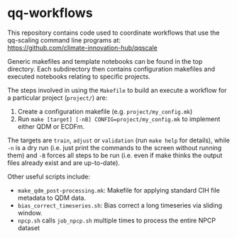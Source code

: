 # qq-workflows

This repository contains code used to coordinate workflows
that use the qq-scaling command line programs at:  
https://github.com/climate-innovation-hub/qqscale

Generic makefiles and template notebooks can be found in the top directory.
Each subdirectory then contains configuration makefiles and
executed notebooks relating to specific projects.

The steps involved in using the `Makefile` to build an execute a workflow
for a particular project (`project/`) are:
1. Create a configuration makefile (e.g. `project/my_config.mk`) 
1. Run `make [target] [-nB] CONFIG=project/my_config.mk` to implement either QDM or ECDFm.

The targets are `train`, `adjust` or `validation` (run `make help` for details),
while `-n` is a dry run (i.e. just print the commands to the screen without running them)
and `-B` forces all steps to be run
(i.e. even if make thinks the output files already exist and are up-to-date).

Other useful scripts include:
- `make_qdm_post-processing.mk`: Makefile for applying standard CIH file metadata to QDM data.
- `bias_correct_timeseries.sh`: Bias correct a long timeseries via sliding window.
- `npcp.sh` calls `job_npcp.sh` multiple times to process the entire NPCP dataset
